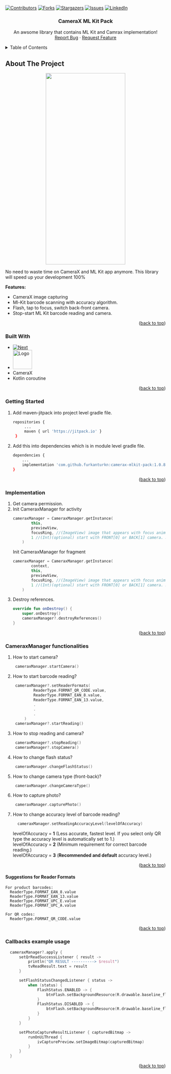 <a name="readme-top"></a>


[![Contributors][contributors-shield]][contributors-url]
[![Forks][forks-shield]][forks-url]
[![Stargazers][stars-shield]][stars-url]
[![Issues][issues-shield]][issues-url]
[![LinkedIn][linkedin-shield]][linkedin-url]



<!-- PROJECT LOGO -->
<div align="center">
  <h3 align="center">CameraX ML Kit Pack</h3>

  <p align="center">
    An awsome library that contains ML Kit and Camrax implementation!
    <br />
    <a href="https://github.com/furkanturkn/camerax-mlkit-pack/issues">Report Bug</a>
    ·
    <a href="https://github.com/furkanturkn/camerax-mlkit-pack/issues">Request Feature</a>
  </p>
</div>


<!-- TABLE OF CONTENTS -->
<details>
  <summary>Table of Contents</summary>
  <ol>
    <li><a href="#about-the-project">About The Project</a></li>
    <li><a href="#built-with">Built With</a></li>
    <li><a href="#getting-started">Getting Started</a></li>
    <li><a href="#implementation">Implementation</a></li>
    <li><a href="#CameraxManager-functionalities">CameraxManager functionalities</a></li>
    <li><a href="#Suggestions-for-Reader-Formats">Suggestions for Reader Formats</a></li>
  </ol>
</details>


<!-- ABOUT THE PROJECT -->
## About The Project
<div align="center">
<img src="https://user-images.githubusercontent.com/51923824/218333385-f66de0a4-4f4a-413d-9455-ce196e3ec12b.png" width="250" height="600">
</div>

No need to waste time on CameraX and ML Kit app anymore. This library will speed up your development 100%

<b>Features:</b>
* CameraX image capturing
* Ml-Kit barcode scanning with accuracy algorithm.
* Flash, tap to focus, switch back-front camera.
* Stop-start ML Kit barcode reading and camera.

<p align="right">(<a href="#readme-top">back to top</a>)</p>

### Built With

* [![Next][kotlinlang.org]][kotlin-url]
* <img src="https://user-images.githubusercontent.com/51923824/218334431-179c83c7-f7d5-4e10-8c50-bb790202c7ef.png" alt="Logo" width="60" height="60">
* CameraX
* Kotlin coroutine
<p align="right">(<a href="#readme-top">back to top</a>)</p>

### Getting Started

1. Add maven-jitpack into project level gradle file.
   ```sh
   repositories {
        ...
        maven { url 'https://jitpack.io' }
    }
   ```
2. Add this into dependencies which is in module level gradle file.
   ```sh
   dependencies {
       ...
       implementation 'com.github.furkanturkn:camerax-mlkit-pack:1.0.8'
   }
   ```
<p align="right">(<a href="#readme-top">back to top</a>)</p>


### Implementation

1. Get camera permission.
2. Init CameraxManager for activity
    ```kotlin
    cameraxManager = CameraxManager.getInstance(
            this, 
            previewView, 
            focusRing, //(ImageView) image that appears with focus animation when clicked on the screen.
            1 //(Int)(optional) start with FRONT[0] or BACK[1] camera. Default = BACK[1].
        )
    ```
   Init CameraxManager for fragment
    ```kotlin
    cameraxManager = CameraxManager.getInstance(
            context,
            this,
            previewView, 
            focusRing, //(ImageView) image that appears with focus animation when clicked on the screen.
            1 //(Int)(optional) start with FRONT[0] or BACK[1] camera. Default = BACK[1].
        )
    ```
2. Destroy references.
    ```kotlin
    override fun onDestroy() {
        super.onDestroy()
        cameraxManager?.destroyReferences()
    }
    ```
<p align="right">(<a href="#readme-top">back to top</a>)</p>

### CameraxManager functionalities

1. How to start camera?
   ```kotlin
    cameraxManager.startCamera()
   ```
2. How to start barcode reading?
   ```kotlin
    cameraxManager?.setReaderFormats(
            ReaderType.FORMAT_QR_CODE.value,
            ReaderType.FORMAT_EAN_8.value,
            ReaderType.FORMAT_EAN_13.value,
            .
            .
            .
        )
    cameraxManager?.startReading()
   ```
   
3. How to stop reading and camera?
   ```kotlin
    cameraxManager?.stopReading()
    cameraxManager?.stopCamera()
   ```

4. How to change flash status?
   ```kotlin
    cameraxManager.changeFlashStatus()
   ```

5. How to change camera type (front-back)?
   ```kotlin
    cameraxManager.changeCameraType()
   ```
6. How to capture photo?
   ```kotlin
    cameraxManager.capturePhoto()
   ```
6. How to change accuracy level of barcode reading?
   ```kotlin
     cameraxManager.setReadingAccuracyLevel(levelOfAccuracy)
   ```
   levelOfAccuracy = <b>1</b> (Less accurate, fastest level. If you select only QR type the accuracy level is automatically set to 1.)<br>
   levelOfAccuracy = <b>2</b> (Minimum requirement for correct barcode reading.)<br>
   levelOfAccuracy = <b>3</b> (<b>Recommended and default</b> accuracy level.)
   
   
<p align="right">(<a href="#readme-top">back to top</a>)</p>

#### Suggestions for Reader Formats

```
For product barcodes:
  ReaderType.FORMAT_EAN_8.value
  ReaderType.FORMAT_EAN_13.value
  ReaderType.FORMAT_UPC_E.value
  ReaderType.FORMAT_UPC_A.value

For QR codes:
  ReaderType.FORMAT_QR_CODE.value
```
<p align="right">(<a href="#readme-top">back to top</a>)</p>


### Callbacks example usage
```kotlin
  cameraxManager?.apply {
      setQrReadSuccessListener { result ->
          println("QR RESULT ----------> $result")
          tvReadResult.text = result
      }

      setFlashStatusChangedListener { status ->
          when (status) {
              FlashStatus.ENABLED -> {
                  btnFlash.setBackgroundResource(R.drawable.baseline_flash_on_24)
              }
              FlashStatus.DISABLED -> {
                  btnFlash.setBackgroundResource(R.drawable.baseline_flash_off_24)
              }
          }
      }

      setPhotoCaptureResultListener { capturedBitmap ->
          runOnUiThread {
              ivCapturePreview.setImageBitmap(capturedBitmap)
          }
      }
  }
```
<p align="right">(<a href="#readme-top">back to top</a>)</p>


<!-- MARKDOWN LINKS & IMAGES -->
<!-- https://www.markdownguide.org/basic-syntax/#reference-style-links -->

[contributors-shield]: https://img.shields.io/github/contributors/furkanturkn/camerax-mlkit-pack.svg?style=for-the-badge
[contributors-url]: https://github.com/furkanturkn/camerax-mlkit-pack/contributors

[forks-shield]: https://img.shields.io/github/forks/furkanturkn/camerax-mlkit-pack.svg?style=for-the-badge
[forks-url]: https:/github.com/furkanturkn/camerax-mlkit-pack/network/members

[stars-shield]: https://img.shields.io/github/stars/furkanturkn/camerax-mlkit-pack.svg?style=for-the-badge
[stars-url]: https://github.com/furkanturkn/camerax-mlkit-pack/stargazers

[issues-shield]: https://img.shields.io/github/issues/furkanturkn/camerax-mlkit-pack.svg?style=for-the-badge
[issues-url]: https://github.com/furkanturkn/camerax-mlkit-pack/issues

[license-shield]: https://img.shields.io/github/license/furkanturkn/camerax-mlkit-pack.svg?style=for-the-badge
[license-url]: https://github.com/furkanturkn/camerax-mlkit-pack/blob/master/LICENSE.txt

[linkedin-shield]: https://img.shields.io/badge/-LinkedIn-black.svg?style=for-the-badge&logo=linkedin&colorB=555
[linkedin-url]: https://linkedin.com/in/furkanturkan

[product-screenshot]: https://user-images.githubusercontent.com/51923824/218333385-f66de0a4-4f4a-413d-9455-ce196e3ec12b.png

[kotlinlang.org]: https://img.shields.io/badge/Kotlin-0095D5?&style=for-the-badge&logo=kotlin&logoColor=white
[kotlin-url]: https://kotlinlang.org/

